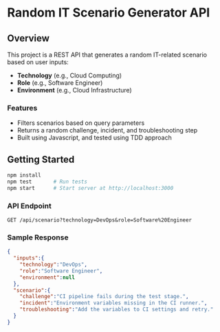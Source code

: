 # Random IT Scenario Generator API

## Overview
This project is a REST API that generates a random IT-related scenario based on user inputs:
- **Technology** (e.g., Cloud Computing)
- **Role** (e.g., Software Engineer)
- **Environment** (e.g., Cloud Infrastructure)

### Features
- Filters scenarios based on query parameters
- Returns a random challenge, incident, and troubleshooting step
- Built using Javascript, and tested using TDD approach

## Getting Started

```bash
npm install
npm test       # Run tests
npm start      # Start server at http://localhost:3000
```

### API Endpoint

```
GET /api/scenario?technology=DevOps&role=Software%20Engineer
```

### Sample Response

```json
{
  "inputs":{
    "technology":"DevOps",
    "role":"Software Engineer",
    "environment":null
  },
  "scenario":{
    "challenge":"CI pipeline fails during the test stage.",
    "incident":"Environment variables missing in the CI runner.",
    "troubleshooting":"Add the variables to CI settings and retry."
  }
}
```